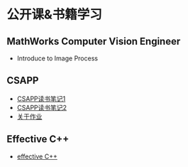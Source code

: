# 公开课&书籍学习
## MathWorks Computer Vision Engineer
- Introduce to Image Process

## CSAPP
- [CSAPP读书笔记1](/src/books/csapp/CSAPP_note1)
- [CSAPP读书笔记2](/src/books/csapp/CSAPP_note2)
- [关于作业](/src/books/csapp/assignment_0)

## Effective C++
- [effective C++](/src/books/effective_cpp/effective_cpp)
